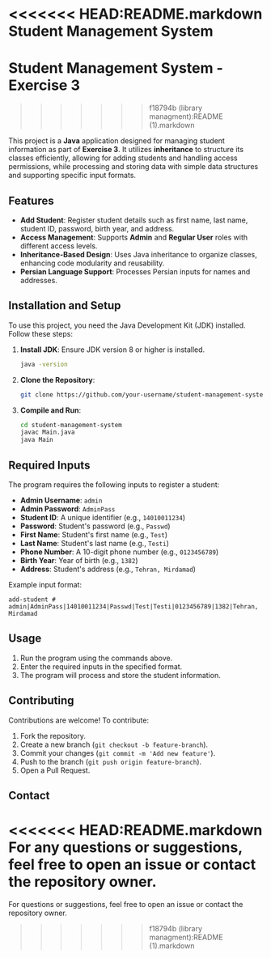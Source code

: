 <<<<<<< HEAD:README.markdown
Student Management System
=======
# **Student Management System - Exercise 3**
>>>>>>> f18794b (library managment):README (1).markdown

This project is a **Java** application designed for managing student information as part of **Exercise 3**. It utilizes **inheritance** to structure its classes efficiently, allowing for adding students and handling access permissions, while processing and storing data with simple data structures and supporting specific input formats.

## **Features**
- **Add Student**: Register student details such as first name, last name, student ID, password, birth year, and address.
- **Access Management**: Supports **Admin** and **Regular User** roles with different access levels.
- **Inheritance-Based Design**: Uses Java inheritance to organize classes, enhancing code modularity and reusability.
- **Persian Language Support**: Processes Persian inputs for names and addresses.

## **Installation and Setup**
To use this project, you need the Java Development Kit (JDK) installed. Follow these steps:

1. **Install JDK**: Ensure JDK version 8 or higher is installed.
   ```bash
   java -version
   ```
2. **Clone the Repository**:
   ```bash
   git clone https://github.com/your-username/student-management-system.git
   ```
3. **Compile and Run**:
   ```bash
   cd student-management-system
   javac Main.java
   java Main
   ```

## **Required Inputs**
The program requires the following inputs to register a student:

- **Admin Username**: `admin`
- **Admin Password**: `AdminPass`
- **Student ID**: A unique identifier (e.g., `14010011234`)
- **Password**: Student's password (e.g., `Passwd`)
- **First Name**: Student's first name (e.g., `Test`)
- **Last Name**: Student's last name (e.g., `Testi`)
- **Phone Number**: A 10-digit phone number (e.g., `0123456789`)
- **Birth Year**: Year of birth (e.g., `1382`)
- **Address**: Student's address (e.g., `Tehran, Mirdamad`)

Example input format:
```
add-student # admin|AdminPass|14010011234|Passwd|Test|Testi|0123456789|1382|Tehran, Mirdamad
```

## **Usage**
1. Run the program using the commands above.
2. Enter the required inputs in the specified format.
3. The program will process and store the student information.

## **Contributing**
Contributions are welcome! To contribute:
1. Fork the repository.
2. Create a new branch (`git checkout -b feature-branch`).
3. Commit your changes (`git commit -m 'Add new feature'`).
4. Push to the branch (`git push origin feature-branch`).
5. Open a Pull Request.

## **Contact**
<<<<<<< HEAD:README.markdown
For any questions or suggestions, feel free to open an issue or contact the repository owner.
=======
For questions or suggestions, feel free to open an issue or contact the repository owner.
>>>>>>> f18794b (library managment):README (1).markdown
